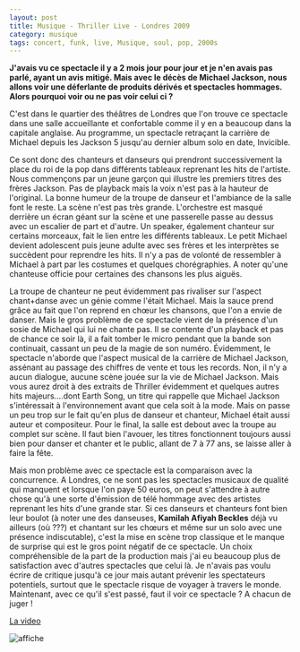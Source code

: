 ```yaml
---
layout: post
title: Musique - Thriller Live - Londres 2009
category: musique
tags: concert, funk, live, Musique, soul, pop, 2000s
---
```


**J'avais vu ce spectacle il y a 2 mois jour pour jour et je n'en avais pas parlé, ayant un avis mitigé. Mais avec le décès de Michael Jackson, nous allons voir une déferlante de produits dérivés et spectacles hommages. Alors pourquoi voir ou ne pas voir celui ci ?**


C'est dans le quartier des théâtres de Londres que l'on trouve ce spectacle dans une salle accueillante et confortable comme il y en a beaucoup dans la capitale anglaise. Au programme, un spectacle retraçant la carrière de Michael depuis les Jackson 5 jusqu'au dernier album solo en date, Invicible.

Ce sont donc des chanteurs et danseurs qui prendront successivement la place du roi de la pop dans différents tableaux reprenant les hits de l'artiste. Nous commençons par un jeune garçon qui illustre les premiers titres des frères Jackson. Pas de playback mais la voix n'est pas à la hauteur de l'original. La bonne humeur de la troupe de danseur et l'ambiance de la salle font le reste. La scène n'est pas très grande. L'orchestre est masqué derrière un écran géant sur la scène et une passerelle passe au dessus avec un escalier de part et d'autre. Un speaker, également chanteur sur certains morceaux, fait le lien entre les différents tableaux. Le petit Michael devient adolescent puis jeune adulte avec ses frères et les interprètes se succèdent pour reprendre les hits. Il n'y a pas de volonté de ressembler à Michael à part par les costumes et quelques chorégraphies. A noter qu'une chanteuse officie pour certaines des chansons les plus aiguës.

La troupe de chanteur ne peut évidemment pas rivaliser sur l'aspect chant+danse avec un génie comme l'était Michael. Mais la sauce prend grâce au fait que l'on reprend en chœur les chansons, que l'on a envie de danser. Mais le gros problème de ce spectacle vient de la présence d'un sosie de Michael qui lui ne chante pas. Il se contente d'un playback et pas de chance ce soir là, il a fait tomber le micro pendant que la bande son continuait, cassant un peu de la magie de son numéro. Évidemment, le spectacle n'aborde que l'aspect musical de la carrière de Michael Jackson, assénant au passage des chiffres de vente et tous les records. Non, il n'y a aucun dialogue, aucune scène jouée sur la vie de Michael Jackson. Mais vous aurez droit à des extraits de Thriller évidemment et quelques autres hits majeurs....dont Earth Song, un titre qui rappelle que Michael Jackson s'intéressait à l'environnement avant que cela soit à la mode. Mais on passe un peu trop sur le fait qu'en plus de danseur et chanteur, Michael était aussi auteur et compositeur. Pour le final, la salle est debout avec la troupe au complet sur scène. Il faut bien l'avouer, les titres fonctionnent toujours aussi bien pour danser et chanter et le public, allant de 7 à 77 ans, se laisse aller à faire la fête.

Mais mon problème avec ce spectacle est la comparaison avec la concurrence. A Londres, ce ne sont pas les spectacles musicaux de qualité qui manquent et lorsque l'on paye 50 euros, on peut s'attendre à autre chose qu'à une sorte d'émission de télé hommage avec des artistes reprenant les hits d'une grande star. Si ces danseurs et chanteurs font bien leur boulot (à noter une des danseuses, **Kamilah Afiyah Beckles** déjà vu ailleurs (où ???) et chantant sur les chœurs et même sur un solo avec une présence indiscutable), c'est la mise en scène trop classique et le manque de surprise qui est le gros point négatif de ce spectacle. Un choix compréhensible de la part de la production mais j'ai eu beaucoup plus de satisfaction avec d'autres spectacles que celui là. Je n'avais pas voulu écrire de critique jusqu'à ce jour mais autant prévenir les spectateurs potentiels, surtout que le spectacle risque de voyager à travers le monde. Maintenant, avec ce qu'il s'est passé, faut il voir ce spectacle ? A chacun de juger !


[La video](https://www.youtube.com/watch?v=GpmCIuFnMM4)

![affiche](http://hebdozic.files.wordpress.com/2014/11/thrillerlive.jpg)
